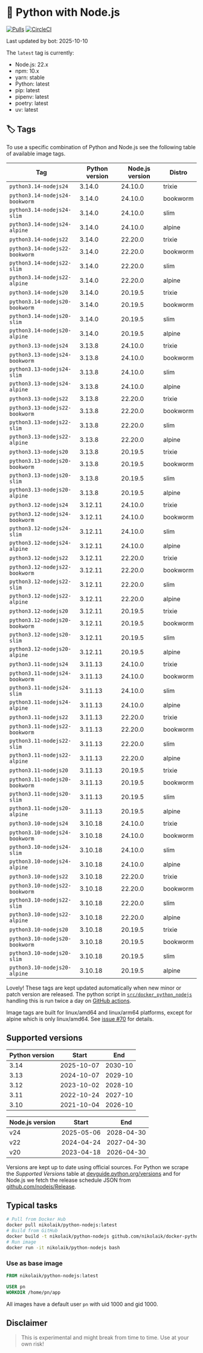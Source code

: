 # 🐳 Python with Node.js

[![Pulls](https://img.shields.io/docker/pulls/nikolaik/python-nodejs.svg?style=flat-square)](https://hub.docker.com/r/nikolaik/python-nodejs/)
[![CircleCI](https://img.shields.io/circleci/project/github/nikolaik/docker-python-nodejs.svg?style=flat-square)](https://circleci.com/gh/nikolaik/docker-python-nodejs)

Last updated by bot: 2025-10-10

The `latest` tag is currently:

- Node.js: 22.x
- npm: 10.x
- yarn: stable
- Python: latest
- pip: latest
- pipenv: latest
- poetry: latest
- uv: latest

## 🏷 Tags

To use a specific combination of Python and Node.js see the following table of available image tags.

<!-- TAGS_START -->

Tag | Python version | Node.js version | Distro
--- | --- | --- | ---
`python3.14-nodejs24` | 3.14.0 | 24.10.0 | trixie
`python3.14-nodejs24-bookworm` | 3.14.0 | 24.10.0 | bookworm
`python3.14-nodejs24-slim` | 3.14.0 | 24.10.0 | slim
`python3.14-nodejs24-alpine` | 3.14.0 | 24.10.0 | alpine
`python3.14-nodejs22` | 3.14.0 | 22.20.0 | trixie
`python3.14-nodejs22-bookworm` | 3.14.0 | 22.20.0 | bookworm
`python3.14-nodejs22-slim` | 3.14.0 | 22.20.0 | slim
`python3.14-nodejs22-alpine` | 3.14.0 | 22.20.0 | alpine
`python3.14-nodejs20` | 3.14.0 | 20.19.5 | trixie
`python3.14-nodejs20-bookworm` | 3.14.0 | 20.19.5 | bookworm
`python3.14-nodejs20-slim` | 3.14.0 | 20.19.5 | slim
`python3.14-nodejs20-alpine` | 3.14.0 | 20.19.5 | alpine
`python3.13-nodejs24` | 3.13.8 | 24.10.0 | trixie
`python3.13-nodejs24-bookworm` | 3.13.8 | 24.10.0 | bookworm
`python3.13-nodejs24-slim` | 3.13.8 | 24.10.0 | slim
`python3.13-nodejs24-alpine` | 3.13.8 | 24.10.0 | alpine
`python3.13-nodejs22` | 3.13.8 | 22.20.0 | trixie
`python3.13-nodejs22-bookworm` | 3.13.8 | 22.20.0 | bookworm
`python3.13-nodejs22-slim` | 3.13.8 | 22.20.0 | slim
`python3.13-nodejs22-alpine` | 3.13.8 | 22.20.0 | alpine
`python3.13-nodejs20` | 3.13.8 | 20.19.5 | trixie
`python3.13-nodejs20-bookworm` | 3.13.8 | 20.19.5 | bookworm
`python3.13-nodejs20-slim` | 3.13.8 | 20.19.5 | slim
`python3.13-nodejs20-alpine` | 3.13.8 | 20.19.5 | alpine
`python3.12-nodejs24` | 3.12.11 | 24.10.0 | trixie
`python3.12-nodejs24-bookworm` | 3.12.11 | 24.10.0 | bookworm
`python3.12-nodejs24-slim` | 3.12.11 | 24.10.0 | slim
`python3.12-nodejs24-alpine` | 3.12.11 | 24.10.0 | alpine
`python3.12-nodejs22` | 3.12.11 | 22.20.0 | trixie
`python3.12-nodejs22-bookworm` | 3.12.11 | 22.20.0 | bookworm
`python3.12-nodejs22-slim` | 3.12.11 | 22.20.0 | slim
`python3.12-nodejs22-alpine` | 3.12.11 | 22.20.0 | alpine
`python3.12-nodejs20` | 3.12.11 | 20.19.5 | trixie
`python3.12-nodejs20-bookworm` | 3.12.11 | 20.19.5 | bookworm
`python3.12-nodejs20-slim` | 3.12.11 | 20.19.5 | slim
`python3.12-nodejs20-alpine` | 3.12.11 | 20.19.5 | alpine
`python3.11-nodejs24` | 3.11.13 | 24.10.0 | trixie
`python3.11-nodejs24-bookworm` | 3.11.13 | 24.10.0 | bookworm
`python3.11-nodejs24-slim` | 3.11.13 | 24.10.0 | slim
`python3.11-nodejs24-alpine` | 3.11.13 | 24.10.0 | alpine
`python3.11-nodejs22` | 3.11.13 | 22.20.0 | trixie
`python3.11-nodejs22-bookworm` | 3.11.13 | 22.20.0 | bookworm
`python3.11-nodejs22-slim` | 3.11.13 | 22.20.0 | slim
`python3.11-nodejs22-alpine` | 3.11.13 | 22.20.0 | alpine
`python3.11-nodejs20` | 3.11.13 | 20.19.5 | trixie
`python3.11-nodejs20-bookworm` | 3.11.13 | 20.19.5 | bookworm
`python3.11-nodejs20-slim` | 3.11.13 | 20.19.5 | slim
`python3.11-nodejs20-alpine` | 3.11.13 | 20.19.5 | alpine
`python3.10-nodejs24` | 3.10.18 | 24.10.0 | trixie
`python3.10-nodejs24-bookworm` | 3.10.18 | 24.10.0 | bookworm
`python3.10-nodejs24-slim` | 3.10.18 | 24.10.0 | slim
`python3.10-nodejs24-alpine` | 3.10.18 | 24.10.0 | alpine
`python3.10-nodejs22` | 3.10.18 | 22.20.0 | trixie
`python3.10-nodejs22-bookworm` | 3.10.18 | 22.20.0 | bookworm
`python3.10-nodejs22-slim` | 3.10.18 | 22.20.0 | slim
`python3.10-nodejs22-alpine` | 3.10.18 | 22.20.0 | alpine
`python3.10-nodejs20` | 3.10.18 | 20.19.5 | trixie
`python3.10-nodejs20-bookworm` | 3.10.18 | 20.19.5 | bookworm
`python3.10-nodejs20-slim` | 3.10.18 | 20.19.5 | slim
`python3.10-nodejs20-alpine` | 3.10.18 | 20.19.5 | alpine

<!-- TAGS_END -->

Lovely! These tags are kept updated automatically when new minor or patch version are released. The python script in [`src/docker_python_nodejs`](./src/docker_python_nodejs/) handling this is run twice a day on [GitHub actions](https://github.com/nikolaik/docker-python-nodejs/actions).

Image tags are built for linux/amd64 and linux/arm64 platforms, except for alpine which is only linux/amd64. See [issue #70](https://github.com/nikolaik/docker-python-nodejs/issues/70) for details.

## Supported versions

<!-- SUPPORTED_VERSIONS_START -->

Python version | Start | End
--- | --- | ---
3.14 | 2025-10-07 | 2030-10
3.13 | 2024-10-07 | 2029-10
3.12 | 2023-10-02 | 2028-10
3.11 | 2022-10-24 | 2027-10
3.10 | 2021-10-04 | 2026-10

Node.js version | Start | End
--- | --- | ---
v24 | 2025-05-06 | 2028-04-30
v22 | 2024-04-24 | 2027-04-30
v20 | 2023-04-18 | 2026-04-30

<!-- SUPPORTED_VERSIONS_END -->

Versions are kept up to date using official sources. For Python we scrape the _Supported Versions_ table at [devguide.python.org/versions](https://devguide.python.org/versions/#supported-versions) and for Node.js we fetch the release schedule JSON from [github.com/nodejs/Release](https://github.com/nodejs/Release/blob/main/schedule.json).

## Typical tasks

```bash
# Pull from Docker Hub
docker pull nikolaik/python-nodejs:latest
# Build from GitHub
docker build -t nikolaik/python-nodejs github.com/nikolaik/docker-python-nodejs
# Run image
docker run -it nikolaik/python-nodejs bash
```

### Use as base image

```Dockerfile
FROM nikolaik/python-nodejs:latest

USER pn
WORKDIR /home/pn/app
```

All images have a default user `pn` with uid 1000 and gid 1000.

## Disclaimer

> This is experimental and might break from time to time. Use at your own risk!
